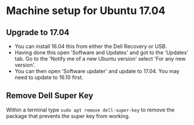 # Machine setup for Ubuntu 17.04

## Upgrade to 17.04

* You can install 16.04 this from either the Dell Recovery or USB. 
* Having done this open 'Software and Updates' and got to the 'Updates' tab. Go to the 'Notify me of a new Ubuntu version' select 'For any new version'.
* You can then open 'Software updater' and update to 17.04. You may need to update to 16.10 first.

## Remove Dell Super Key

Within a terminal type `sudo apt remove dell-super-key` to remove the package that prevents the super key from working.
